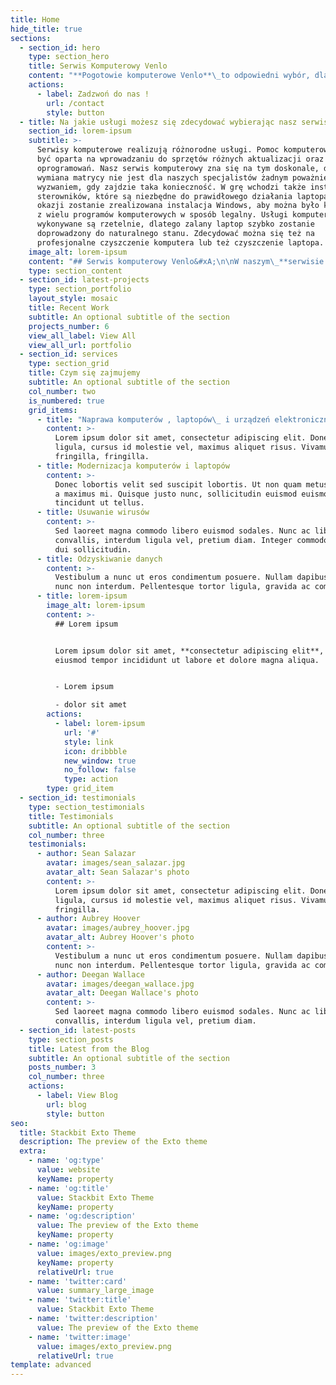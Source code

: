 ```yaml
---
title: Home
hide_title: true
sections:
  - section_id: hero
    type: section_hero
    title: Serwis Komputerowy Venlo
    content: "**Pogotowie komputerowe Venlo**\_to odpowiedni wybór, dla ceniacych wygodę i szybkość w usunieciu usterki.\_**Naprawa komputerów**\_bywa niekiedy żmudnym zajęciem lub trudnym do usunięcia we własnym zakresie. Nasz\_**serwis komputerowy**\_jest w stanie usunąć wszelkie usterki związane z Pańtwa sprzętem. Dzięki fachowej wiedzy\_**naprawa laptopów i komputerów**\_nie stanowie dla nas przeszkód i przebiega bez przszkód w niskiej cenie po czym trafia do wlaściciela lub jest naprawiany na miejscu.\n"
    actions:
      - label: Zadzwoń do nas !
        url: /contact
        style: button
  - title: Na jakie usługi możesz się zdecydować wybierając nasz serwis
    section_id: lorem-ipsum
    subtitle: >-
      Serwisy komputerowe realizują różnorodne usługi. Pomoc komputerowa może
      być oparta na wprowadzaniu do sprzętów różnych aktualizacji oraz
      oprogramowań. Nasz serwis komputerowy zna się na tym doskonale, dlatego
      wymiana matrycy nie jest dla naszych specjalistów żadnym poważniejszym
      wyzwaniem, gdy zajdzie taka konieczność. W grę wchodzi także instalacja
      sterowników, które są niezbędne do prawidłowego działania laptopa. Przy
      okazji zostanie zrealizowana instalacja Windows, aby można było korzystać
      z wielu programów komputerowych w sposób legalny. Usługi komputerowe
      wykonywane są rzetelnie, dlatego zalany laptop szybko zostanie
      doprowadzony do naturalnego stanu. Zdecydować można się też na
      profesjonalne czyszczenie komputera lub też czyszczenie laptopa.
    image_alt: lorem-ipsum
    content: "## Serwis komputerowy Venlo&#xA;\n\nW naszym\_**serwisie komputerowym**\_można zdecydować się też na\_**składanie komputera**\_od podstaw. Ponadto można zainwestować w\_**usuwanie wirusów**, tak aby złośliwe oprogramowanie nie sprawiło, że komputer w końcu przestanie działać. Przewidziana jest również\_**modernizacja laptopów**, aby stale je ulepszać, np. dodając\_**pamięć ram do laptopa**. Ludzie chętnie decydują się też na\_**instalowanie nowych urządzeń**, aby sprzęt był jeszcze bardziej funkcjonalny i wydajny. Polecane jest\_**odzyskiwanie danych**\_z\_**dysku twardego**, jeśli odmówi on posłuszeństwa, ale też kompleksowa\_**modernizacja komputera stacjonarnego**, tak aby korzystanie z niego było samą przyjemnością.\n"
    type: section_content
  - section_id: latest-projects
    type: section_portfolio
    layout_style: mosaic
    title: Recent Work
    subtitle: An optional subtitle of the section
    projects_number: 6
    view_all_label: View All
    view_all_url: portfolio
  - section_id: services
    type: section_grid
    title: Czym się zajmujemy
    subtitle: An optional subtitle of the section
    col_number: two
    is_numbered: true
    grid_items:
      - title: "Naprawa komputerów , laptopów\_ i urządzeń elektronicznych"
        content: >-
          Lorem ipsum dolor sit amet, consectetur adipiscing elit. Donec nisl
          ligula, cursus id molestie vel, maximus aliquet risus. Vivamus in nibh
          fringilla, fringilla.
      - title: Modernizacja komputerów i laptopów
        content: >-
          Donec lobortis velit sed suscipit lobortis. Ut non quam metus. Nullam
          a maximus mi. Quisque justo nunc, sollicitudin euismod euismod at,
          tincidunt ut tellus.
      - title: Usuwanie wirusów
        content: >-
          Sed laoreet magna commodo libero euismod sodales. Nunc ac libero
          convallis, interdum ligula vel, pretium diam. Integer commodo sem at
          dui sollicitudin.
      - title: Odzyskiwanie danych
        content: >-
          Vestibulum a nunc ut eros condimentum posuere. Nullam dapibus quis
          nunc non interdum. Pellentesque tortor ligula, gravida ac commodo eu.
      - title: lorem-ipsum
        image_alt: lorem-ipsum
        content: >-
          ## Lorem ipsum


          Lorem ipsum dolor sit amet, **consectetur adipiscing elit**, sed do
          eiusmod tempor incididunt ut labore et dolore magna aliqua.


          - Lorem ipsum

          - dolor sit amet
        actions:
          - label: lorem-ipsum
            url: '#'
            style: link
            icon: dribbble
            new_window: true
            no_follow: false
            type: action
        type: grid_item
  - section_id: testimonials
    type: section_testimonials
    title: Testimonials
    subtitle: An optional subtitle of the section
    col_number: three
    testimonials:
      - author: Sean Salazar
        avatar: images/sean_salazar.jpg
        avatar_alt: Sean Salazar's photo
        content: >-
          Lorem ipsum dolor sit amet, consectetur adipiscing elit. Donec nisl
          ligula, cursus id molestie vel, maximus aliquet risus. Vivamus in nibh
          fringilla.
      - author: Aubrey Hoover
        avatar: images/aubrey_hoover.jpg
        avatar_alt: Aubrey Hoover's photo
        content: >-
          Vestibulum a nunc ut eros condimentum posuere. Nullam dapibus quis
          nunc non interdum. Pellentesque tortor ligula, gravida ac commodo eu.
      - author: Deegan Wallace
        avatar: images/deegan_wallace.jpg
        avatar_alt: Deegan Wallace's photo
        content: >-
          Sed laoreet magna commodo libero euismod sodales. Nunc ac libero
          convallis, interdum ligula vel, pretium diam.
  - section_id: latest-posts
    type: section_posts
    title: Latest from the Blog
    subtitle: An optional subtitle of the section
    posts_number: 3
    col_number: three
    actions:
      - label: View Blog
        url: blog
        style: button
seo:
  title: Stackbit Exto Theme
  description: The preview of the Exto theme
  extra:
    - name: 'og:type'
      value: website
      keyName: property
    - name: 'og:title'
      value: Stackbit Exto Theme
      keyName: property
    - name: 'og:description'
      value: The preview of the Exto theme
      keyName: property
    - name: 'og:image'
      value: images/exto_preview.png
      keyName: property
      relativeUrl: true
    - name: 'twitter:card'
      value: summary_large_image
    - name: 'twitter:title'
      value: Stackbit Exto Theme
    - name: 'twitter:description'
      value: The preview of the Exto theme
    - name: 'twitter:image'
      value: images/exto_preview.png
      relativeUrl: true
template: advanced
---
```

